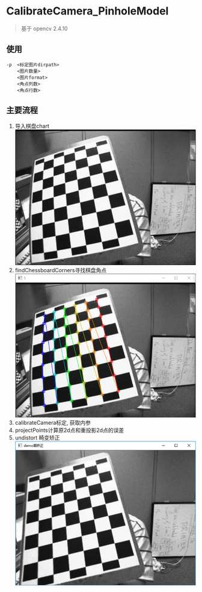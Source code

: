 # CalibrateCamera_PinholeModel
> 基于 opencv 2.4.10
## 使用
```
-p  <标定图片dirpath>
    <图片数量>
    <图片format>
    <角点列数>
    <角点行数>
```
## 主要流程
1. 导入棋盘chart<br>
![原图](https://github.com/Narthill/CalibrateCamera_PinholeModel/raw/master/5.jpg)
2. findChessboardCorners寻找棋盘角点<br>
![角点捕获](https://github.com/Narthill/CalibrateCamera_PinholeModel/raw/master/%E8%A7%92%E7%82%B9%E6%8D%95%E8%8E%B7.PNG)
3. calibrateCamera标定, 获取内参
4. projectPoints计算原2d点和重投影2d点的误差
5. undistort 畸变矫正<br>
![角点捕获](https://github.com/Narthill/CalibrateCamera_PinholeModel/raw/master/%E7%9F%AB%E6%AD%A3%E5%90%8E.PNG)